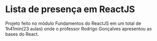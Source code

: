 # Lista de presença em ReactJS

Projeto feito no módulo Fundamentos do ReactJS em um total de 1h41min(23 aulas) onde o professor Rodrigo Gonçalves apresentou as bases do React.
